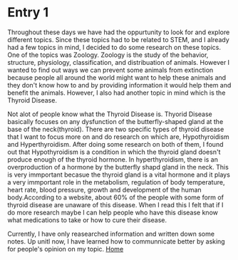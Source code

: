 # Entry 1

Throughout these days we have had the oppurtunity to look for and explore different topics. Since these topics had to be related to STEM, and I already had a few topics in mind, I decided to do some research on these topics. One of the topics was Zoology. Zoology is the study of the behavior, structure, physiology, classification, and distribuation of animals. However I wanted to find out ways we can prevent some animals from extinction because people all around the world might want to help these animals and they don't know how to and by providing information it would help them and benefit the animals. However, I also had another topic in mind which is the Thyroid Disease. 

Not alot of people know what the Thyroid Disease is. Thyorid Disease basically focuses on any dysfunction of the butterfly-shaped gland at the base of the neck(thyroid). There are two specific types of thyroid disease that I want to focus more on and do research on which are, Hypothyroidism and Hyperthyroidism. After doing some research on both of them, I found out that Hypothyroidism is a condition in which the thyroid gland doesn't produce enough of the thyroid hormone. In hyperthyroidism, there is an overproduction of a hormone by the butterfly shapd gland in the neck. This is very immportant becasue the thyroid gland is a vital hormone and it plays a very immportant role in the metabolism, regulation of body temperature, heart rate, blood pressure, growth and development of the human body.According to a website, about 60% of the people with some form of thyroid disease are unaware of this disease. When I read this I felt that if I do more research maybe I can help people who have this disease know what medications to take or how to cure their disease.

Currently, I have only reasearched information and written down some notes.
Up unitl now, I have learned how to communnicate better by asking for people's opinion on my topic. 
[Home](../README.md)


